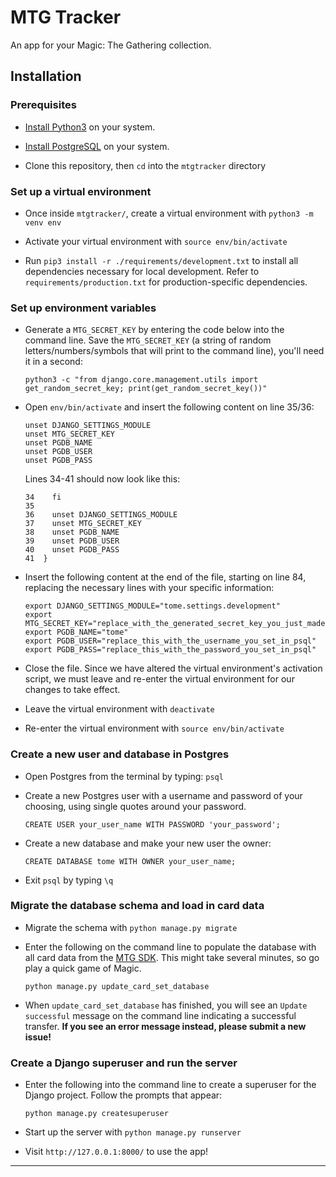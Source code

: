 <h1>MTG Tracker</h1>
An app for your Magic: The Gathering collection.
<h2>Installation</h2>
<h3>Prerequisites</h3>

- [Install Python3](https://www.python.org/downloads/ "Python.org Downloads") on your system.

- [Install PostgreSQL](https://www.postgresql.org/download/ "PostgreSQL Downloads") on your system.

- Clone this repository, then `cd` into the `mtgtracker` directory

<h3>Set up a virtual environment</h3>

- Once inside `mtgtracker/`, create a virtual environment with `python3 -m venv env`

- Activate your virtual environment with `source env/bin/activate`

- Run `pip3 install -r ./requirements/development.txt` to install all dependencies necessary for local development.
Refer to `requirements/production.txt` for production-specific dependencies.

<h3>Set up environment variables</h3>

- Generate a `MTG_SECRET_KEY` by entering the code below into the command line. Save the `MTG_SECRET_KEY` (a string of random letters/numbers/symbols that will print to the command line), you'll need it in a second:

  `python3 -c "from django.core.management.utils import get_random_secret_key; print(get_random_secret_key())"`

- Open `env/bin/activate` and insert the following content on line 35/36:
  ```
  unset DJANGO_SETTINGS_MODULE
  unset MTG_SECRET_KEY
  unset PGDB_NAME
  unset PGDB_USER
  unset PGDB_PASS
  ```

  Lines 34-41 should now look like this:

  ```
  34    fi
  35
  36    unset DJANGO_SETTINGS_MODULE
  37    unset MTG_SECRET_KEY
  38    unset PGDB_NAME
  39    unset PGDB_USER
  40    unset PGDB_PASS
  41  }
  ```

- Insert the following content at the end of the file, starting on line 84, replacing the necessary lines with your specific information:

  ```
  export DJANGO_SETTINGS_MODULE="tome.settings.development"
  export MTG_SECRET_KEY="replace_with_the_generated_secret_key_you_just_made"
  export PGDB_NAME="tome"
  export PGDB_USER="replace_this_with_the_username_you_set_in_psql"
  export PGDB_PASS="replace_this_with_the_password_you_set_in_psql"
  ```

- Close the file. Since we have altered the virtual environment's activation script, we must leave and re-enter the virtual environment for our changes to take effect.

- Leave the virtual environment with `deactivate`

- Re-enter the virtual environment with `source env/bin/activate`

<h3>Create a new user and database in Postgres</h3>

- Open Postgres from the terminal by typing: `psql`

- Create a new Postgres user with a username and password of your choosing, using single quotes around your password.

  `CREATE USER your_user_name WITH PASSWORD 'your_password';`

- Create a new database and make your new user the owner:

  `CREATE DATABASE tome WITH OWNER your_user_name;`

- Exit `psql` by typing `\q`

<h3>Migrate the database schema and load in card data</h3>

- Migrate the schema with `python manage.py migrate`

- Enter the following on the command line to populate the database with all card data from the [MTG SDK](https://github.com/MagicTheGathering/mtg-sdk-python "MTG SDK Github"). This might take several minutes, so go play a quick game of Magic.

  `python manage.py update_card_set_database`

- When `update_card_set_database` has finished, you will see an `Update successful` message on the command line indicating a successful transfer. __If you see an error message instead, please submit a new issue!__

<h3>Create a Django superuser and run the server</h3>

- Enter the following into the command line to create a superuser for the Django project. Follow the prompts that appear:

  `python manage.py createsuperuser`

- Start up the server with `python manage.py runserver`

- Visit `http://127.0.0.1:8000/` to use the app!
<hr>
